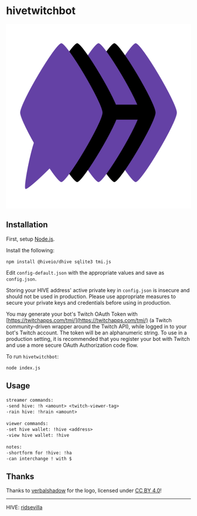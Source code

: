 # hivetwitchbot

![hivetwitchbot](https://raw.githubusercontent.com/ridsevilla/hivetwitchbot/main/logo.png)

## Installation

First, setup [Node.js](https://nodejs.org/en/).

Install the following:

```
npm install @hiveio/dhive sqlite3 tmi.js
```

Edit `config-default.json` with the appropriate values and save as `config.json`.

Storing your HIVE address' active private key in `config.json` is insecure and should not be used in production. Please use appropriate measures to secure your private keys and credentials before using in production.

You may generate your bot's Twitch OAuth Token with [https://twitchapps.com/tmi/](https://twitchapps.com/tmi/) (a Twitch community-driven wrapper around the Twitch API), while logged in to your bot's Twitch account. The token will be an alphanumeric string. To use in a production setting, it is recommended that you register your bot with Twitch and use a more secure OAuth Authorization code flow.

To run `hivetwitchbot`:

```
node index.js
```

## Usage

```
streamer commands:
-send hive: !h <amount> <twitch-viewer-tag>
-rain hive: !hrain <amount>

viewer commands:
-set hive wallet: !hive <address>
-view hive wallet: !hive

notes:
-shortform for !hive: !ha
-can interchange ! with $
```

## Thanks

Thanks to [verbalshadow](https://peakd.com/@verbalshadow) for the logo, licensed under [CC BY 4.0](https://creativecommons.org/licenses/by/4.0/)!

---

HIVE: [ridsevilla](https://peakd.com/@ridsevilla)

